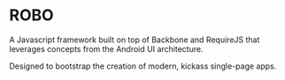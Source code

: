 ROBO
====

A Javascript framework built on top of Backbone and RequireJS that leverages
concepts from the Android UI architecture.

Designed to bootstrap the creation of modern, kickass single-page apps.

